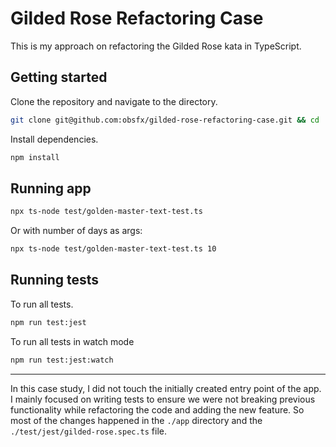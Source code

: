 # Gilded Rose Refactoring Case

This is my approach on refactoring the Gilded Rose kata in TypeScript.

## Getting started

Clone the repository and navigate to the directory.

```sh
git clone git@github.com:obsfx/gilded-rose-refactoring-case.git && cd ./gilded-rose-refactoring-case
```

Install dependencies.

```sh
npm install
```

## Running app

```sh
npx ts-node test/golden-master-text-test.ts
```

Or with number of days as args:

```sh
npx ts-node test/golden-master-text-test.ts 10
```

## Running tests

To run all tests.

```sh
npm run test:jest
```

To run all tests in watch mode

```sh
npm run test:jest:watch
```

---

In this case study, I did not touch the initially created entry point of the app. I mainly focused on writing tests to ensure we were not breaking previous functionality while refactoring the code and adding the new feature. So most of the changes happened in the `./app` directory and the `./test/jest/gilded-rose.spec.ts` file.
